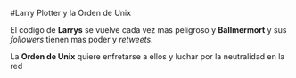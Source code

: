 #Larry Plotter y la Orden de Unix

El codigo de **Larrys** se vuelve cada vez mas peligroso y **Ballmermort** y sus *followers*
tienen mas poder y *retweets*.

La **Orden de Unix** quiere enfretarse a ellos y luchar por la neutralidad en la red
